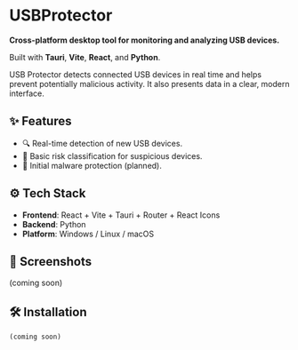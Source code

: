 # USBProtector

**Cross-platform desktop tool for monitoring and analyzing USB devices.**

Built with **Tauri**, **Vite**, **React**, and **Python**.

USB Protector detects connected USB devices in real time and helps prevent potentially malicious activity. It also presents data in a clear, modern interface.

## ✨ Features

- 🔍 Real-time detection of new USB devices.
- 🎯 Basic risk classification for suspicious devices.
- 🔐 Initial malware protection (planned).

## ⚙️ Tech Stack

- **Frontend**: React + Vite + Tauri + Router + React Icons
- **Backend**: Python
- **Platform**: Windows / Linux / macOS

## 📸 Screenshots

(coming soon)

## 🛠️ Installation

```
(coming soon)
```